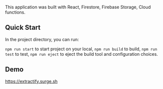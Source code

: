 This application was built with React, Firestore, Firebase Storage, Cloud functions.

## Quick Start

In the project directory, you can run:

`npm run start` to start project on your local,
`npm run build` to build,
`npm run test` to test,
`npm run eject` to eject the build tool and configuration choices.

## Demo

https://extractify.surge.sh
